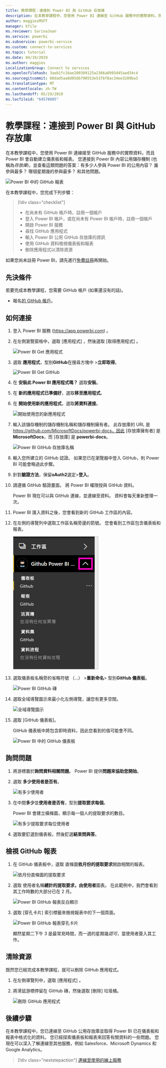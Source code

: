 ```yaml
---
title: 教學課程：連接到 Power BI 與 GitHub 存放庫
description: 在本教學課程中，您使用 Power BI 連線至 GitHub 服務中的實際資料，而且 Power BI 會自動建立儀表板和報表。
author: maggiesMSFT
manager: kfile
ms.reviewer: SarinaJoan
ms.service: powerbi
ms.subservice: powerbi-service
ms.custom: connect-to-services
ms.topic: tutorial
ms.date: 04/19/2019
ms.author: maggies
LocalizationGroup: Connect to services
ms.openlocfilehash: 3aeb1fc16ae200399125a2366a8993d45aad34c4
ms.sourcegitcommit: 60dad5aa0d85db790553e537bf8ac34ee3289ba3
ms.translationtype: MT
ms.contentlocale: zh-TW
ms.lasthandoff: 05/29/2019
ms.locfileid: "64578605"
---
```

# <a name="tutorial-connect-to-a-github-repo-with-power-bi"></a>教學課程：連接到 Power BI 與 GitHub 存放庫
在本教學課程中，您使用 Power BI 連線接至 GitHub 服務中的實際資料，而且 Power BI 會自動建立儀表板和報表。 您連接到 Power BI 內容公用儲存機制 (也稱為*存放庫*)，並查看這類問題的答案：有多少人參與 Power BI 的公用內容？ 誰參與最多？ 哪個星期幾的參與最多？ 和其他問題。 

![Power BI 中的 GitHub 報表](media/service-tutorial-connect-to-github/power-bi-github-app-tutorial-punch-card.png)

在本教學課程中，您完成下列步驟：

> [!div class="checklist"]
> * 在尚未有 GitHub 帳戶時，註冊一個帳戶 
> * 登入 Power BI 帳戶，或在尚未有 Power BI 帳戶時，註冊一個帳戶
> * 開啟 Power BI 服務
> * 尋找 GitHub 應用程式
> * 輸入 Power BI 公用 GitHub 存放庫的資訊
> * 使用 GitHub 資料檢視儀表板和報表
> * 刪除應用程式以清除資源

如果您尚未註冊 Power BI，請先進行[免費註冊](https://app.powerbi.com/signupredirect?pbi_source=web)再開始。

## <a name="prerequisites"></a>先決條件

若要完成本教學課程，您需要 GitHub 帳戶 (如果還沒有的話)。 

- 報名[的 GitHub 帳戶](https://docs.microsoft.com/contribute/get-started-setup-github)。


## <a name="how-to-connect"></a>如何連接
1. 登入 Power BI 服務 (https://app.powerbi.com) 。 
2. 在左側瀏覽窗格中，選取 [應用程式]  ，然後選取 [取得應用程式]  。
   
   ![Power BI Get 應用程式](media/service-tutorial-connect-to-github/power-bi-github-app-tutorial.png) 

3. 選取 **應用程式**，型別**GitHub**在搜尋方塊中 >**立即取得**。
   
   ![Power BI Get GitHub](media/service-tutorial-connect-to-github/power-bi-github-app-tutorial-app-source.png) 

4. 在 **安裝此 Power BI 應用程式嗎？** 選取**安裝**。
5. 在 **新的應用程式已準備好**，選取**移至應用程式**。
6. 在 **開始使用新的應用程式**，選取**將資料連接**。

    ![開始使用您的新應用程式](media/service-tutorial-connect-to-github/power-bi-github-app-tutorial-connect-data.png)

7. 輸入該儲存機制的儲存機制名稱和儲存機制擁有者。 此存放庫的 URL 是 https://github.com/MicrosoftDocs/powerbi-docs，因此 [存放庫擁有者]  是 **MicrosoftDocs**，而 [存放庫]  是 **powerbi-docs**。 
   
    ![Power BI GitHub 存放庫名稱](media/service-tutorial-connect-to-github/power-bi-github-app-tutorial-connect.png)

5. 輸入您所建立的 GitHub 認證。 如果您已在瀏覽器中登入 GitHub，則 Power BI 可能會略過此步驟。 

6. 針對**驗證方法**，保留**oAuth2**選定\>**登入**。

7. 請遵循 GitHub 驗證畫面。 將 Power BI 權限授與 GitHub 資料。
   
   Power BI 現在可以與 GitHub 連線，並連線至資料。  資料會每天重新整理一次。

8. Power BI 匯入資料之後，您會看到新的 GitHub 工作區的內容。 
9. 在左側的導覽列中選取工作區名稱旁邊的箭號。 您會看到工作區包含儀表板和報表。 

    ![在左側的導覽窗格中的應用程式](media/service-tutorial-connect-to-github/power-bi-github-app-tutorial-left-nav-expanded.png)

10. 選取儀表板名稱旁的省略符號 （...） >**重新命名**> 型別**GitHub 儀表板**。
 
    ![Power BI GitHub 磚](media/service-tutorial-connect-to-github/power-bi-github-app-tutorial-left-nav.png) 

8. 選取全域導覽圖示來最小化左側導覽，讓您有更多空間。

    ![全域導覽圖示](media/service-tutorial-connect-to-github/power-bi-global-navigation-icon.png)

10. 選取 [GitHub 儀表板]。
    
    GitHub 儀表板中將包含即時資料，因此您看到的值可能會不同。

    ![Power BI 中的 GitHub 儀表板](media/service-tutorial-connect-to-github/power-bi-github-app-tutorial-new-dashboard.png)

    

## <a name="ask-a-question"></a>詢問問題

1. 將游標置於**詢問資料相關問題**。 Power BI 提供**問題來協助您開始**。 

1. 選取 **多少使用者是否有**。
 
    ![有多少使用者](media/service-tutorial-connect-to-github/power-bi-github-app-tutorial-qna-how-many-users.png)

13. 在中間**多少**並**使用者是否有**，型別**提取要求每個**。 

     Power BI 會建立橫條圖，顯示每一個人的提取要求的數目。

    ![有多少提取要求每位使用者](media/service-tutorial-connect-to-github/power-bi-github-app-tutorial-qna-how-many-prs.png)


13. 選取要釘選到儀表板，然後釘選**結束問與答**。

## <a name="view-the-github-report"></a>檢視 GitHub 報表 

1. 在 GitHub 儀表板中，選取 直條圖**依月份的提取要求**開啟相關的報表。

    ![依月份直條圖的提取要求](media/service-tutorial-connect-to-github/power-bi-github-app-tutorial-column-chart.png)

2. 選取 使用者名稱**總計的提取要求，由使用者**圖表。 在此範例中，我們會看到其工作時數的大部分已在 2 月。

    ![Power BI GitHub 報表反白顯示](media/service-tutorial-connect-to-github/power-bi-github-app-tutorial-cross-filter-total-prs.png)

3. 選取 [穿孔卡片]  索引標籤來檢視報表中的下一個頁面。 
 
    ![Power BI GitHub 報表穿孔卡片](media/service-tutorial-connect-to-github/power-bi-github-app-tutorial-tues-3pm.png)

    顯然星期二下午 3 是最常見時間，而一週的星期幾*認可*，當使用者簽入其工作。

## <a name="clean-up-resources"></a>清除資源

既然您已經完成本教學課程，就可以刪除 GitHub 應用程式。 

1. 在左側導覽列中，選取 [應用程式]  。
2. 將滑鼠游標停留在 GitHub 磚，然後選取 [刪除]  垃圾桶。

    ![刪除 GitHub 應用程式](media/service-tutorial-connect-to-github/power-bi-github-app-tutorial-delete.png)

## <a name="next-steps"></a>後續步驟

在本教學課程中，您已連線至 GitHub 公用存放庫並取得 Power BI 已在儀表板和報表中格式化的資料。 您已經探索儀表板和報表來回答有關資料的一些問題。 您現在可以深入了解連線至其他服務，例如 Salesforce、Microsoft Dynamics 和 Google Analytics。 
 
> [!div class="nextstepaction"]
> [連線至使用的線上服務](service-connect-to-services.md)


